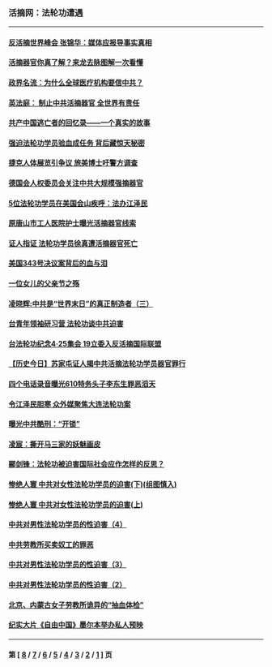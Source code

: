 ### 活摘网：法轮功遭遇
---
#### [反活摘世界峰会 张锦华：媒体应报导事实真相](../../pages/nf5881/n13278502.md?12050430) 
#### [活摘器官你真了解？来龙去脉图解一次看懂](../../pages/nf5881/n13013820.md?12050430) 
#### [政界名流：为什么全球医疗机构要信中共？](../../pages/nf5881/n11945479.md?12050430) 
#### [英法庭： 制止中共活摘器官 全世界有责任](../../pages/nf5881/n11330691.md?12050430) 
#### [共产中国逃亡者的回忆录——一个真实的故事](../../pages/nf5881/n10918649.md?12050430) 
#### [强迫法轮功学员验血成任务 背后藏惊天秘密](../../pages/nf5881/n4252384.md?12050430) 
#### [捷克人体展览引争议 旅美博士吁警方调查](../../pages/nf5881/n9429187.md?12050430) 
#### [德国会人权委员会关注中共大规模强摘器官](../../pages/nf5881/n8418950.md?12050430) 
#### [5位法轮功学员在美国会山疾呼：法办江泽民](../../pages/nf5881/n8101519.md?12050430) 
#### [原唐山市工人医院护士曝光活摘器官线索](../../pages/nf5881/n8076384.md?12050430) 
#### [证人指证 法轮功学员徐真遭活摘器官死亡](../../pages/nf5881/n8042467.md?12050430) 
#### [美国343号决议案背后的血与泪](../../pages/nf5881/n8020684.md?12050430) 
#### [一位女儿的父亲节之殇](../../pages/nf5881/n8014122.md?12050430) 
#### [凌晓辉:中共是“世界末日”的真正制造者（三）](../../pages/nf5881/n4210333.md?12050430) 
#### [台青年领袖研习营 法轮功谈中共迫害](../../pages/nf5881/n4141857.md?12050430) 
#### [台法轮功纪念4‧25集会 19立委入反活摘国际联盟](../../pages/nf5881/n4141821.md?12050430) 
#### [【历史今日】苏家屯证人揭中共活摘法轮功学员器官罪行](../../pages/nf5881/n4135912.md?12050430) 
#### [四个电话录音曝光610特务头子李东生罪恶滔天](../../pages/nf5881/n4040060.md?12050430) 
#### [令江泽民胆寒 众外媒聚焦大连法轮功案](../../pages/nf5881/n3932671.md?12050430) 
#### [曝光中共酷刑：“开锁”](../../pages/nf5881/n3889373.md?12050430) 
#### [凌宸：撕开马三家的妖魅画皮](../../pages/nf5881/n3849369.md?12050430) 
#### [郦剑锋：法轮功被迫害国际社会应作怎样的反思？](../../pages/nf5881/n3824560.md?12050430) 
#### [惨绝人寰 中共对女性法轮功学员的迫害(下)(组图慎入)](../../pages/nf5881/n3816285.md?12050430) 
#### [惨绝人寰 中共对女性法轮功学员的迫害(上)](../../pages/nf5881/n3815374.md?12050430) 
#### [中共对男性法轮功学员的性迫害（4）](../../pages/nf5881/n3769144.md?12050430) 
#### [中共劳教所买卖奴工的罪恶](../../pages/nf5881/n3769378.md?12050430) 
#### [中共对男性法轮功学员的性迫害（3）](../../pages/nf5881/n3768231.md?12050430) 
#### [中共对男性法轮功学员的性迫害（2）](../../pages/nf5881/n3767211.md?12050430) 
#### [北京、内蒙古女子劳教所诡异的“抽血体检”](../../pages/nf5881/n3753158.md?12050430) 
#### [纪实大片《自由中国》墨尔本举办私人预映](../../pages/nf5881/n3743337.md?12050430) 

---
#### 第 [ [8](./8.md?12050430) / [7](./7.md?12050430) / [6](./6.md?12050430) / [5](./5.md?12050430) / [4](./4.md?12050430) / [3](./3.md?12050430) / [2](./2.md?12050430) / [1](./1.md?12050430) ] 页
